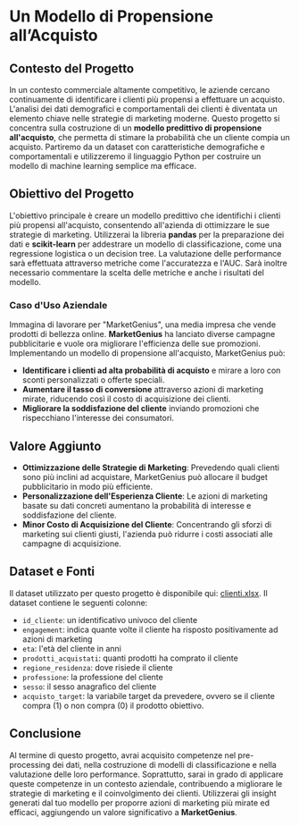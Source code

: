 # Un Modello di Propensione all’Acquisto

## Contesto del Progetto

In un contesto commerciale altamente competitivo, le aziende cercano continuamente di identificare i clienti più propensi a effettuare un acquisto. L'analisi dei dati demografici e comportamentali dei clienti è diventata un elemento chiave nelle strategie di marketing moderne. Questo progetto si concentra sulla costruzione di un **modello predittivo di propensione all'acquisto**, che permetta di stimare la probabilità che un cliente compia un acquisto. Partiremo da un dataset con caratteristiche demografiche e comportamentali e utilizzeremo il linguaggio Python per costruire un modello di machine learning semplice ma efficace.

## Obiettivo del Progetto

L'obiettivo principale è creare un modello predittivo che identifichi i clienti più propensi all'acquisto, consentendo all'azienda di ottimizzare le sue strategie di marketing. Utilizzerai la libreria **pandas** per la preparazione dei dati e **scikit-learn** per addestrare un modello di classificazione, come una regressione logistica o un decision tree. La valutazione delle performance sarà effettuata attraverso metriche come l'accuratezza e l'AUC. Sarà inoltre necessario commentare la scelta delle metriche e anche i risultati del modello.

### Caso d'Uso Aziendale

Immagina di lavorare per "MarketGenius", una media impresa che vende prodotti di bellezza online. **MarketGenius** ha lanciato diverse campagne pubblicitarie e vuole ora migliorare l'efficienza delle sue promozioni. Implementando un modello di propensione all'acquisto, MarketGenius può:

- **Identificare i clienti ad alta probabilità di acquisto** e mirare a loro con sconti personalizzati o offerte speciali.
- **Aumentare il tasso di conversione** attraverso azioni di marketing mirate, riducendo così il costo di acquisizione dei clienti.
- **Migliorare la soddisfazione del cliente** inviando promozioni che rispecchiano l'interesse dei consumatori.

## Valore Aggiunto

- **Ottimizzazione delle Strategie di Marketing**: Prevedendo quali clienti sono più inclini ad acquistare, MarketGenius può allocare il budget pubblicitario in modo più efficiente.
- **Personalizzazione dell'Esperienza Cliente**: Le azioni di marketing basate su dati concreti aumentano la probabilità di interesse e soddisfazione del cliente.
- **Minor Costo di Acquisizione del Cliente**: Concentrando gli sforzi di marketing sui clienti giusti, l'azienda può ridurre i costi associati alle campagne di acquisizione.

## Dataset e Fonti

Il dataset utilizzato per questo progetto è disponibile qui: [clienti.xlsx](https://github.com/Profession-AI/progetti-ml/raw/refs/heads/main/Un%20modello%20di%20propensione%20all%E2%80%99acquisto/clienti.xlsx). Il dataset contiene le seguenti colonne: 

- `id_cliente`: un identificativo univoco del cliente
- `engagement`: indica quante volte il cliente ha risposto positivamente ad azioni di marketing
- `eta`: l'età del cliente in anni
- `prodotti_acquistati`: quanti prodotti ha comprato il cliente
- `regione_residenza`: dove risiede il cliente
- `professione`: la professione del cliente
- `sesso`: il sesso anagrafico del cliente
- `acquisto_target`: la variabile target da prevedere, ovvero se il cliente compra (1) o non compra (0) il prodotto obiettivo.

## Conclusione

Al termine di questo progetto, avrai acquisito competenze nel pre-processing dei dati, nella costruzione di modelli di classificazione e nella valutazione delle loro performance. Soprattutto, sarai in grado di applicare queste competenze in un contesto aziendale, contribuendo a migliorare le strategie di marketing e il coinvolgimento dei clienti. Utilizzerai gli insight generati dal tuo modello per proporre azioni di marketing più mirate ed efficaci, aggiungendo un valore significativo a **MarketGenius**.